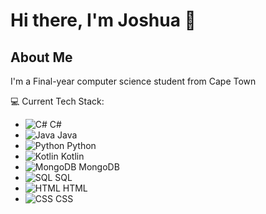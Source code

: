 # Hi there, I'm Joshua 👋

## About Me
I'm a Final-year computer science student from Cape Town

💻 Current Tech Stack:
- ![C#](https://img.icons8.com/color/48/000000/c-sharp-logo.png) C#
- ![Java](https://img.icons8.com/color/48/000000/java-coffee-cup-logo.png) Java
- ![Python](https://img.icons8.com/color/48/000000/python.png) Python
- ![Kotlin](https://img.icons8.com/color/48/000000/kotlin.png) Kotlin
- ![MongoDB](https://img.icons8.com/color/48/000000/mongodb.png) MongoDB
- ![SQL](https://img.icons8.com/color/48/000000/sql.png) SQL
- ![HTML](https://img.icons8.com/color/48/000000/html-5-logo.png) HTML
- ![CSS](https://img.icons8.com/color/48/000000/css3.png) CSS

